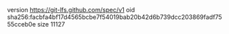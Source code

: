 version https://git-lfs.github.com/spec/v1
oid sha256:facbfa4bf17d4565bcbe7f54019bab20b42d6b739dcc203869fadf7555cceb0e
size 11127
